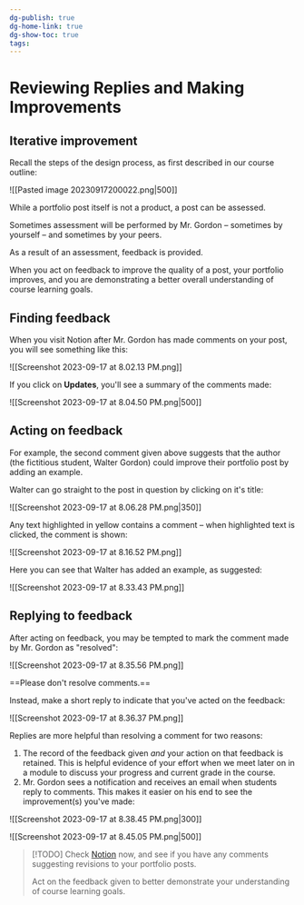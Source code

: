 ```yaml
---
dg-publish: true
dg-home-link: true
dg-show-toc: true
tags:
---
```

# Reviewing Replies and Making Improvements

## Iterative improvement

Recall the steps of the design process, as first described in our course outline:

![[Pasted image 20230917200022.png|500]]

While a portfolio post itself is not a product, a post can be assessed.

Sometimes assessment will be performed by Mr. Gordon – sometimes by yourself – and sometimes by your peers.

As a result of an assessment, feedback is provided.

When you act on feedback to improve the quality of a post, your portfolio improves, and you are demonstrating a better overall understanding of course learning goals.

## Finding feedback

When you visit Notion after Mr. Gordon has made comments on your post, you will see something like this:

![[Screenshot 2023-09-17 at 8.02.13 PM.png]]

If you click on **Updates**, you'll see a summary of the comments made:

![[Screenshot 2023-09-17 at 8.04.50 PM.png|500]]

## Acting on feedback

For example, the second comment given above suggests that the author (the fictitious student, Walter Gordon) could improve their portfolio post by adding an example. 

Walter can go straight to the post in question by clicking on it's title:

![[Screenshot 2023-09-17 at 8.06.28 PM.png|350]]

Any text highlighted in yellow contains a comment – when highlighted text is clicked, the comment is shown:

![[Screenshot 2023-09-17 at 8.16.52 PM.png]]

Here you can see that Walter has added an example, as suggested:

![[Screenshot 2023-09-17 at 8.33.43 PM.png]]

## Replying to feedback

After acting on feedback, you may be tempted to mark the comment made by Mr. Gordon as "resolved":

![[Screenshot 2023-09-17 at 8.35.56 PM.png]]

==Please don't resolve comments.==

Instead, make a short reply to indicate that you've acted on the feedback:

![[Screenshot 2023-09-17 at 8.36.37 PM.png]]

Replies are more helpful than resolving a comment for two reasons:

1. The record of the feedback given *and* your action on that feedback is retained. This is helpful evidence of your effort when we meet later on in a module to discuss your progress and current grade in the course.
2. Mr. Gordon sees a notification and receives an email when students reply to comments. This makes it easier on his end to see the improvement(s) you've made:

![[Screenshot 2023-09-17 at 8.38.45 PM.png|300]]

![[Screenshot 2023-09-17 at 8.45.05 PM.png|500]]

> [!TODO]
> Check [Notion](https://notion.so) now, and see if you have any comments suggesting revisions to your portfolio posts.
> 
> Act on the feedback given to better demonstrate your understanding of course learning goals.